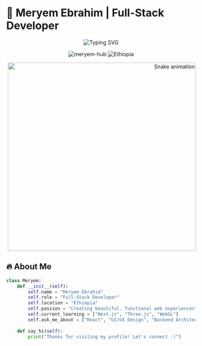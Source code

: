 # 🚀 Meryem Ebrahim | Full-Stack Developer

<div align="center">
  <img src="https://readme-typing-svg.demolab.com?font=Fira+Code&size=30&duration=3000&pause=1000&color=FF79C6&center=true&vCenter=true&width=600&height=80&lines=✨+Hello+World%2C+I'm+Meryem+✨;💻+Full-Stack+Developer;🌍+From+Ethiopia;🚀+Building+Digital+Experiences;🎨+Pixel+Perfectionist" alt="Typing SVG" />
</div>

<p align="center"> 
  <img src="https://komarev.com/ghpvc/?username=meryem-hub&label=PROFILE+VIEWS&color=ff69b4&style=for-the-badge" alt="meryem-hub" /> 
  <img src="https://img.shields.io/badge/ETHIOPIA-%F0%9F%87%AA%F0%9F%87%B9-blue?style=for-the-badge" alt="Ethiopia" />
</p>

<div align="right">
  <img src="https://raw.githubusercontent.com/meryem-hub/meryem-hub/output/github-contribution-grid-snake.svg" alt="Snake animation" width="500"/>
</div>

## 🔥 About Me
```python
class Meryem:
    def __init__(self):
        self.name = "Meryem Ebrahim"
        self.role = "Full-Stack Developer"
        self.location = "Ethiopia"
        self.passion = "Creating beautiful, functional web experiences"
        self.current_learning = ["Next.js", "Three.js", "WebGL"]
        self.ask_me_about = ["React", "UI/UX Design", "Backend Architecture"]
    
    def say_hi(self):
        print("Thanks for visiting my profile! Let's connect :)")
